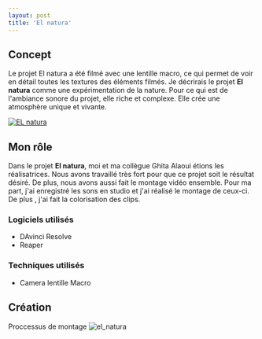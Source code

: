 ```yaml
---
layout: post
title: 'El natura'
---
```



 ## Concept ##
 
Le projet El natura a été filmé avec une lentille macro, ce qui permet de voir en détail toutes les textures des éléments filmés. Je décrirais le projet **El natura** comme une expérimentation de la nature. Pour ce qui est de l'ambiance sonore du projet, elle riche et complexe. Elle crée une atmosphère unique et vivante.


[![EL natura](http://img.youtube.com/vi/OOXDrbibBvE/0.jpg)](https://www.youtube.com/watch?v=OOXDrbibBvE)



## Mon rôle ##


Dans le projet **El natura**, moi et  ma collègue Ghita Alaoui étions les réalisatrices. Nous avons travaillé très fort pour que ce projet soit le résultat désiré. 
De plus, nous avons aussi fait le montage vidéo ensemble. Pour ma part, j'ai enregistré les sons en studio et j'ai réalisé le montage de ceux-ci.  De plus , j'ai fait la colorisation des clips. 




### Logiciels utilisés ###

- DAvinci Resolve
- Reaper


### Techniques utilisés  ###

- Camera lentille Macro

## Création ##

Proccessus de montage
![el_natura](https://github.com/lauriehoude/Portfolio-Laurie-Houde/assets/89647723/6893201e-f445-4c09-ae70-2391b8543159)
